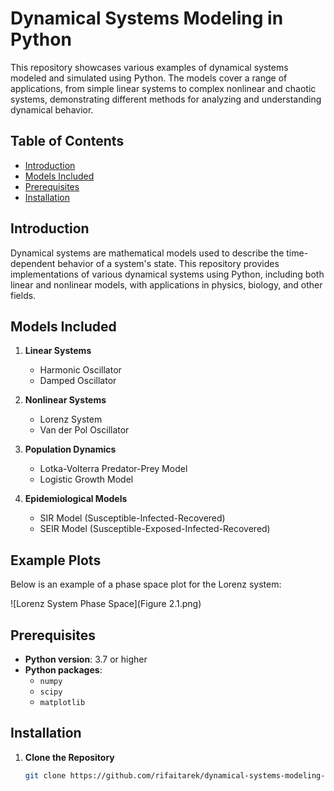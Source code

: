 # Dynamical Systems Modeling in Python

This repository showcases various examples of dynamical systems modeled and simulated using Python. The models cover a range of applications, from simple linear systems to complex nonlinear and chaotic systems, demonstrating different methods for analyzing and understanding dynamical behavior.

## Table of Contents
- [Introduction](#introduction)
- [Models Included](#models-included)
- [Prerequisites](#prerequisites)
- [Installation](#installation)


## Introduction

Dynamical systems are mathematical models used to describe the time-dependent behavior of a system's state. This repository provides implementations of various dynamical systems using Python, including both linear and nonlinear models, with applications in physics, biology, and other fields.

## Models Included

1. **Linear Systems**
   - Harmonic Oscillator
   - Damped Oscillator

2. **Nonlinear Systems**
   - Lorenz System
   - Van der Pol Oscillator

3. **Population Dynamics**
   - Lotka-Volterra Predator-Prey Model
   - Logistic Growth Model

4. **Epidemiological Models**
   - SIR Model (Susceptible-Infected-Recovered)
   - SEIR Model (Susceptible-Exposed-Infected-Recovered)


## Example Plots

Below is an example of a phase space plot for the Lorenz system:

![Lorenz System Phase Space](Figure 2.1.png)



## Prerequisites

- **Python version**: 3.7 or higher
- **Python packages**:
  - `numpy`
  - `scipy`
  - `matplotlib`

## Installation

1. **Clone the Repository**
   ```bash
   git clone https://github.com/rifaitarek/dynamical-systems-modeling-python.git

